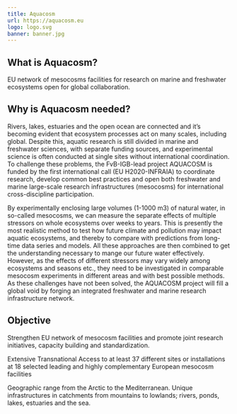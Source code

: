 ```yaml
---
title: Aquacosm
url: https://aquacosm.eu
logo: logo.svg
banner: banner.jpg
---
```


## What is Aquacosm?

EU network of mesocosms facilities for research on marine and freshwater ecosystems open for global collaboration.

## Why is Aquacosm needed?

Rivers, lakes, estuaries and the open ocean are connected and it’s becoming evident that ecosystem processes act on many scales, including global. Despite this, aquatic research is still divided in marine and freshwater sciences, with separate funding sources, and experimental science is often conducted at single sites without international coordination. To challenge these problems, the FvB-IGB-lead project AQUACOSM is funded by the first international call (EU H2020-INFRAIA) to coordinate research, develop common best practices and open both freshwater and marine large-scale research infrastructures (mesocosms) for international cross-discipline participation.

By experimentally enclosing large volumes (1-1000 m3) of natural water, in so-called mesocosms, we can measure the separate effects of multiple stressors on whole ecosystems over weeks to years. This is presently the most realistic method to test how future climate and pollution may impact aquatic ecosystems, and thereby to compare with predictions from long-time data series and models. All these approaches are then combined to get the understanding necessary to mange our future water effectively. However, as the effects of different stressors may vary widely among ecosystems and seasons etc., they need to be investigated in comparable mesocosm experiments in different areas and with best possible methods. As these challenges have not been solved, the AQUACOSM project will fill a global void by forging an integrated freshwater and marine research infrastructure network.

## Objective

Strengthen EU network of mesocosm facilities and promote joint research initiatives, capacity building and standardization.

Extensive Transnational Access to at least 37 different sites or installations at 18 selected leading and highly complementary European mesocosm facilities

Geographic range from the Arctic to the Mediterranean. Unique infrastructures in catchments from mountains to lowlands; rivers, ponds, lakes, estuaries and the sea.

